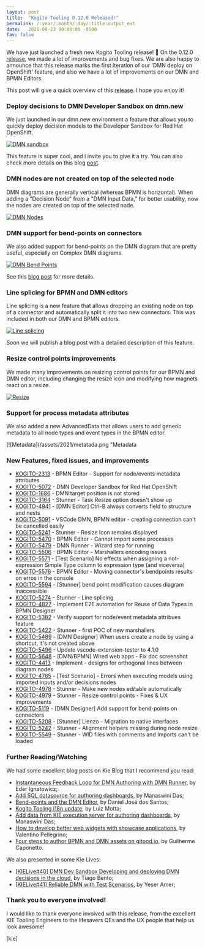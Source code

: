 ```yaml
---
layout: post
title:  "Kogito Tooling 0.12.0 Released!"
permalink: /:year/:month/:day/:title:output_ext
date:   2021-08-23 00:00:00 -0500
fav: false
---
```



We have just launched a fresh new Kogito Tooling release! 🎉 On the 0.12.0 [release](https://github.com/kiegroup/kogito-tooling/releases/tag/0.12.0), we made a lot of improvements and bug fixes. We are also happy to announce that this release marks the first iteration of our 'DMN deploy on OpenShift' feature, and also we have a lot of improvements on our DMN and BPMN Editors.

This post will give a quick overview of this [release](https://github.com/kiegroup/kogito-tooling/releases/tag/0.12.0). I hope you enjoy it!

### Deploy decisions to DMN Developer Sandbox on dmn.new

We just launched in our dmn.new environment a feature that allows you to quickly deploy decision models to the Developer Sandbox for Red Hat OpenShift.

[![DMN sandbox](/assets/2021/dmn-sandbox1.gif "DMN Runner")](/assets/2021/dmn-sandbox1.gif)

This feature is super cool, and I invite you to give it a try. You can also check more details on this blog [post](https://blog.kie.org/2021/08/deploy-decisions-to-dmn-developer-sandbox.html).

### DMN nodes are not created on top of the selected node

DMN diagrams are generally vertical (whereas BPMN is horizontal). When adding a "Decision Node" from a "DMN Input Data,” for better usability, now the nodes are created on top of the selected node.

[![DMN Nodes](/assets/2021/dmn-nodes.gif "DMN Nodes")](/assets/2021/dmn-nodes.gif)

### DMN support for bend-points on connectors

We also added support for bend-points on the DMN diagram that are pretty useful, especially on Complex DMN diagrams.

[![DMN Bend Points](/assets/2021/dmn-bendpoints.gif "DMN Bend Points")](/assets/2021/dmn-bendpoints.gif)

See this [blog post](https://blog.kie.org/2021/07/bend-points-and-the-dmn-editor.html) for more details.

### Line splicing for BPMN and DMN editors

Line splicing is a new feature that allows dropping an existing node on top of a connector and automatically split it into two new connectors. This was included in both our DMN and BPMN editors.

[![Line splicing](/assets/2021/LineSplicing_Valid.gif "Line splicing")](/assets/2021/LineSplicing_Valid.gif)

Soon we will publish a blog post with a detailed description of this feature.

### Resize control points improvements

We made many improvements on resizing control points for our BPMN and DMN editor, including changing the resize icon and modifying how magnets react on a resize.

[![Resize](/assets/2021/resize.gif "Resize")](/assets/2021/resize.gif)

### Support for process metadata attributes

We also added a new AdvancedData that allows users to add generic metadata to all node types and event types in the BPMN editor.

[![Metadata](/assets/2021/metatada.png "Metadata

### New Features, fixed issues, and improvements

* [KOGITO-2313](https://issues.redhat.com/browse/KOGITO-4136)  - BPMN Editor - Support for node/events metadata attributes
* [KOGITO-5072](https://issues.redhat.com/browse/KOGITO-5072)  - DMN Developer Sandbox for Red Hat OpenShift
* [KOGITO-1686](https://issues.redhat.com/browse/KOGITO-1686) - DMN target position is not stored
* [KOGITO-3164](https://issues.redhat.com/browse/KOGITO-3164) - Stunner - Task Resize option doesn't show up
* [KOGITO-4941](https://issues.redhat.com/browse/KOGITO-4941) - [DMN Editor] Ctrl-B always converts field to structure and nests
* [KOGITO-5091](https://issues.redhat.com/browse/KOGITO-5091) - VSCode DMN, BPMN editor - creating connection can't be cancelled easily
* [KOGITO-5241](https://issues.redhat.com/browse/KOGITO-5241) - Stunner - Resize Icon remains displayed
* [KOGITO-5470](https://issues.redhat.com/browse/KOGITO-5470) - BPMN Editor - Cannot import some processes
* [KOGITO-5479](https://issues.redhat.com/browse/KOGITO-5479) - DMN Runner - Wizard step for running
* [KOGITO-5506](https://issues.redhat.com/browse/KOGITO-5506) - BPMN Editor - Marshallers encoding issues
* [KOGITO-5571](https://issues.redhat.com/browse/KOGITO-5571) - [Test Scenario] No effects when assigning a not-expression Simple Type column to expression type (and viceversa)
* [KOGITO-5576](https://issues.redhat.com/browse/KOGITO-5576) - BPMN Editor - Moving connector's bendpoints results on erros in the console
* [KOGITO-5594](https://issues.redhat.com/browse/KOGITO-5594) - [Stunner] bend point modification causes diagram inaccessible
* [KOGITO-5274](https://issues.redhat.com/browse/KOGITO-5274) - Stunner - Line splicing
* [KOGITO-4827](https://issues.redhat.com/browse/KOGITO-4827) - Implement E2E automation for Reuse of Data Types in BPMN Designer
* [KOGITO-5382](https://issues.redhat.com/browse/KOGITO-5382) - Verify support for node/event metadata attribues feature
* [KOGITO-5422](https://issues.redhat.com/browse/KOGITO-5422) - Stunner - first POC of new marshallers
* [KOGITO-5489](https://issues.redhat.com/browse/KOGITO-5489) - [DMN Designer] When users create a node by using a shortcut, it's not created above
* [KOGITO-5496](https://issues.redhat.com/browse/KOGITO-5496) - Update vscode-extension-tester to 4.1.0
* [KOGITO-5648](https://issues.redhat.com/browse/KOGITO-5648) - [DMN/BPMN] Wired web apps - Fix doc screenshot
* [KOGITO-4413](https://issues.redhat.com/browse/KOGITO-4413) - Implement - designs for orthogonal lines between diagram nodes
* [KOGITO-4765](https://issues.redhat.com/browse/KOGITO-4765) - [Test Scenario] - Errors when executing models using imported inputs and/or decisions nodes
* [KOGITO-4978](https://issues.redhat.com/browse/KOGITO-4978) - Stunner - Make new nodes editable automatically
* [KOGITO-4979](https://issues.redhat.com/browse/KOGITO-4979) - Stunner - Resize control points - Fixes & UX improvements
* [KOGITO-5119](https://issues.redhat.com/browse/KOGITO-5119) - [DMN Designer] Add support for bend-points on connectors
* [KOGITO-5208](https://issues.redhat.com/browse/KOGITO-5208) - [Stunner] Lienzo - Migration to native interfaces
* [KOGITO-5242](https://issues.redhat.com/browse/KOGITO-5242) - Stunner - Alignment helpers missing during node resize
* [KOGITO-5549](https://issues.redhat.com/browse/KOGITO-5549) - Stunner - WID files with comments and Imports can't be loaded


### Further Reading/Watching

We had some excellent blog posts on Kie Blog that I recommend you read:

* [Instantaneous Feedback Loop for DMN Authoring with DMN Runner](https://blog.kie.org/2021/07/instantaneous-feedback-loop-for-dmn-authoring-with-dmn-runner.html), by Eder Ignatowicz;
* [Add SQL datasource for authoring dashboards](https://blog.kie.org/2021/07/add-sql-datasource-for-authoring-dashboards.html), by Manaswini Das; 
* [Bend-points and the DMN Editor](https://blog.kie.org/2021/07/bend-points-and-the-dmn-editor.html), by Daniel José dos Santos; 
* [Kogito Tooling i18n update](https://blog.kie.org/2021/07/kogito-tooling-i18n-update.html), by Luiz Motta; 
* [Add data from KIE execution server for authoring dashboards](https://blog.kie.org/2021/08/add-data-from-kie-execution-server-for-authoring-dashboards.html), by Manaswini Das; 
* [How to develop better web widgets with showcase applications](https://blog.kie.org/2021/08/how-develop-better-widgets-with-showcase-appl.html), by Valentino Pellegrino; 
* [Four steps to author BPMN and DMN assets on gitpod.io](https://blog.kie.org/2021/08/four-steps-to-author-bpmn-and-dmn-assets-on-gitpod-io.html), by Guilherme Caponetto.

We also presented in some Kie Lives:

* [[KIELive#40] DMN Dev Sandbox Developing and deploying DMN decisions in the cloud](https://www.youtube.com/watch?v=2zY85TXFNuw&t=2s&ab_channel=KIE), by Tiago Bento;
* [[KIELive#41] Reliable DMN with Test Scenarios](https://www.youtube.com/watch?v=-kWR1_n8RoI&ab_channel=KIE), by Yeser Amer;

### Thank you to everyone involved!

I would like to thank everyone involved with this release, from the excellent KIE Tooling Engineers to the lifesavers QEs and the UX people that help us look awesome!


[kie]